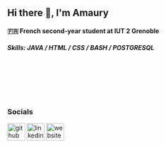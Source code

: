 ## Hi there 👋, I'm Amaury
#### 🇫🇷  French second-year student at IUT 2 Grenoble

##### Skills: JAVA / HTML / CSS / BASH / POSTGRESQL
<br><br><br>
---
### Socials 

[<img src='https://cdn.jsdelivr.net/npm/simple-icons@3.0.1/icons/github.svg' alt='github' height='40'>](https://github.com/AMSTAGU)  [<img src='https://cdn.jsdelivr.net/npm/simple-icons@3.0.1/icons/linkedin.svg' alt='linkedin' height='40'>](https://www.linkedin.com/in/amaury-gau-3a5863257/)  [<img src='https://cdn.jsdelivr.net/npm/simple-icons@3.0.1/icons/icloud.svg' alt='website' height='40'>](https://amstagu.github.io/Portfolio-2023-2024/html/index.html)  
